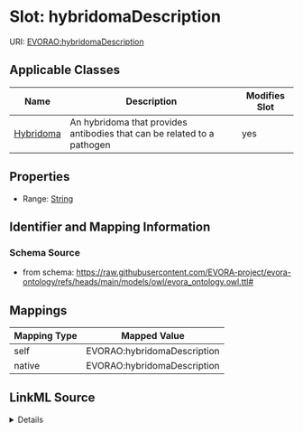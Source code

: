 

# Slot: hybridomaDescription



URI: [EVORAO:hybridomaDescription](https://raw.githubusercontent.com/EVORA-project/evora-ontology/refs/heads/main/models/owl/evora_ontology.owl.ttl#hybridomaDescription)



<!-- no inheritance hierarchy -->





## Applicable Classes

| Name | Description | Modifies Slot |
| --- | --- | --- |
| [Hybridoma](Hybridoma.md) | An hybridoma that provides antibodies that can be related to a pathogen |  yes  |







## Properties

* Range: [String](String.md)





## Identifier and Mapping Information







### Schema Source


* from schema: https://raw.githubusercontent.com/EVORA-project/evora-ontology/refs/heads/main/models/owl/evora_ontology.owl.ttl#




## Mappings

| Mapping Type | Mapped Value |
| ---  | ---  |
| self | EVORAO:hybridomaDescription |
| native | EVORAO:hybridomaDescription |




## LinkML Source

<details>
```yaml
name: hybridomaDescription
from_schema: https://raw.githubusercontent.com/EVORA-project/evora-ontology/refs/heads/main/models/owl/evora_ontology.owl.ttl#
rank: 1000
alias: hybridomaDescription
domain_of:
- Hybridoma
range: string

```
</details>